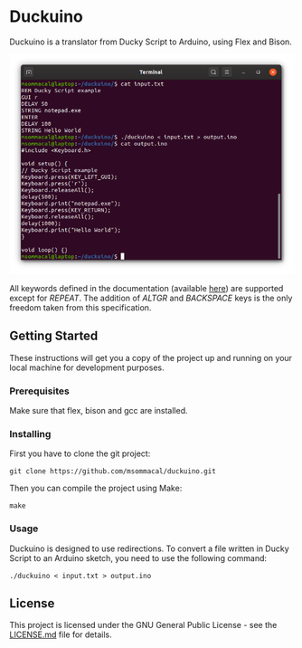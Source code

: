 # Duckuino

Duckuino is a translator from Ducky Script to Arduino, using Flex and Bison.

![Screenshot](img/screenshot.png?raw=true "Screenshot")

All keywords defined in the documentation (available [here](https://github.com/hak5darren/USB-Rubber-Ducky/wiki/Duckyscript)) are supported except for *REPEAT*. The addition of *ALTGR* and *BACKSPACE* keys is the only freedom taken from this specification.

## Getting Started

These instructions will get you a copy of the project up and running on your local machine for development purposes.

### Prerequisites

Make sure that flex, bison and gcc are installed.

### Installing

First you have to clone the git project:

```
git clone https://github.com/msommacal/duckuino.git
```

Then you can compile the project using Make:

```
make
```

### Usage

Duckuino is designed to use redirections. To convert a file written in Ducky Script to an Arduino sketch, you need to use the following command:

```
./duckuino < input.txt > output.ino
```

## License

This project is licensed under the GNU General Public License - see the [LICENSE.md](LICENSE.md) file for details.
